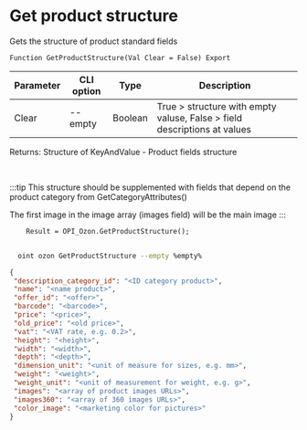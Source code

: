 ﻿---
sidebar_position: 9
---

# Get product structure
 Gets the structure of product standard fields



`Function GetProductStructure(Val Clear = False) Export`

  | Parameter | CLI option | Type | Description |
  |-|-|-|-|
  | Clear | --empty | Boolean | True > structure with empty valuse, False > field descriptions at values |

  
  Returns:  Structure of KeyAndValue - Product fields structure

<br/>

:::tip
This structure should be supplemented with fields that depend on the product category from GetCategoryAttributes()

 The first image in the image array (images field) will be the main image
:::
<br/>


```bsl title="Code example"
    Result = OPI_Ozon.GetProductStructure();
```



```sh title="CLI command example"
    
  oint ozon GetProductStructure --empty %empty%

```

```json title="Result"
{
 "description_category_id": "<ID category product>",
 "name": "<name product>",
 "offer_id": "<offer>",
 "barcode": "<barcode>",
 "price": "<price>",
 "old_price": "<old price>",
 "vat": "<VAT rate, e.g. 0.2>",
 "height": "<height>",
 "width": "<width>",
 "depth": "<depth>",
 "dimension_unit": "<unit of measure for sizes, e.g. mm>",
 "weight": "<weight>",
 "weight_unit": "<unit of measurement for weight, e.g. g>",
 "images": "<array of product images URLs>",
 "images360": "<array of 360 images URLs>",
 "color_image": "<marketing color for pictures>"
}
```
